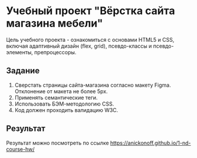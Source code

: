 # Учебный проект "Вёрстка сайта магазина мебели"
Цель учебного проекта - ознакомиться с основами HTML5 и CSS, включая адаптивный дизайн (flex, grid), псевдо-классы и псевдо-элементы, препроцессоры.

## Задание
1. Сверстать страницы сайта-магазина согласно макету Figma. Отклонение от макета не более 5px.
2. Применять семантические теги.
3. Использовать БЭМ-методологию CSS.
4. Код должен проходить валидацию W3C. 

## Результат
Результат можно посмотреть по ссылке https://anickonoff.github.io/1-nd-course-hw/
